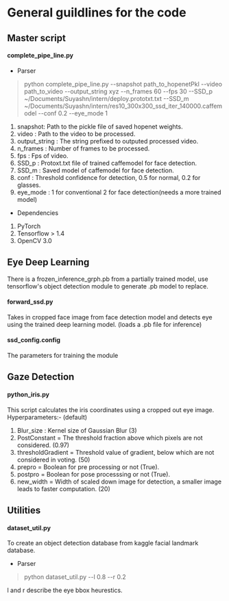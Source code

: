 # General guildlines for the code  

## Master script   

#### complete_pipe_line.py   

* Parser  
> python complete_pipe_line.py --snapshot path_to_hopenetPkl --video path_to_video --output_string xyz --n_frames 60 --fps 30 --SSD_p ~/Documents/Suyashn/intern/deploy.prototxt.txt --SSD_m ~/Documents/Suyashn/intern/res10_300x300_ssd_iter_140000.caffemodel --conf 0.2 --eye_mode 1  

1. snapshot: Path to the pickle file of saved hopenet weights.   
2. video   : Path to the video to be processed.  
3. output_string : The string prefixed to outputed processed video.  
4. n_frames      : Number of frames to be processed.  
5. fps           : Fps of video.  
6. SSD_p         : Protoxt.txt file of trained caffemodel for face detection.  
7. SSD_m         : Saved model of caffemodel for face detection.  
8. conf          : Threshold confidence for detection, 0.5 for normal, 0.2 for glasses.  
9. eye_mode      : 1 for conventional 2 for face detection(needs a more trained model)  

* Dependencies  

1. PyTorch  
2. Tensorflow > 1.4  
3. OpenCV 3.0  

## Eye Deep Learning  
There is a frozen_inference_grph.pb from a partially trained model, use tensorflow's object detection module to generate .pb model to replace.

#### forward_ssd.py
Takes in cropped face image from face detection model and detects eye using the trained deep learning model. (loads a .pb file for inference)

#### ssd_config.config
The parameters for training the module

## Gaze Detection
#### python_iris.py  
This script calculates the iris coordinates using a cropped out eye image.  
Hyperparameters:-  (default)
1. Blur_size : Kernel size of Gaussian Blur (3)
2. PostConstant = The threshold fraction above which pixels are not considered. (0.97)
3. thresholdGradient = Threshold value of gradient, below which are not considered in voting. (50)
4. prepro  = Boolean for pre processing or not (True).
5. postpro = Boolean for pose processsing or not (True).
6. new_width = Width of scaled down image for detection, a smaller image leads to faster computation. (20)

## Utilities  

#### dataset_util.py  

To create an object detection database from kaggle facial landmark database.  
* Parser
> python dataset_util.py --l 0.8 --r 0.2  
  
l and r describe the eye bbox heurestics.